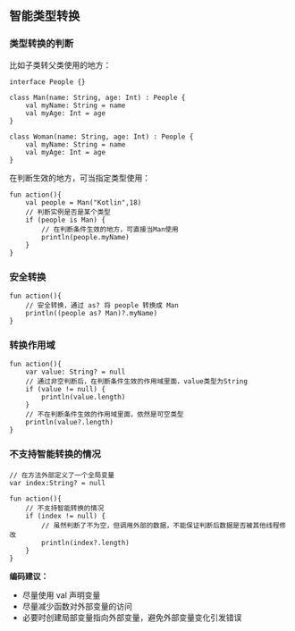 ## 智能类型转换

### 类型转换的判断

比如子类转父类使用的地方：

    interface People {}

    class Man(name: String, age: Int) : People {
        val myName: String = name
        val myAge: Int = age
    }

    class Woman(name: String, age: Int) : People {
        val myName: String = name
        val myAge: Int = age
    }

在判断生效的地方，可当指定类型使用：

    fun action(){
        val people = Man("Kotlin",18)
        // 判断实例是否是某个类型
        if (people is Man) {
            // 在判断条件生效的地方，可直接当Man使用
            println(people.myName)
        }
    }

### 安全转换

    fun action(){
        // 安全转换，通过 as? 将 people 转换成 Man
        println((people as? Man)?.myName)
    }

### 转换作用域

    fun action(){
        var value: String? = null
        // 通过非空判断后，在判断条件生效的作用域里面，value类型为String
        if (value != null) {
            println(value.length)
        }
        // 不在判断条件生效的作用域里面，依然是可空类型
        println(value?.length)
    }

### 不支持智能转换的情况

    // 在方法外部定义了一个全局变量
    var index:String? = null

    fun action(){
        // 不支持智能转换的情况
        if (index != null) {
            // 虽然判断了不为空，但调用外部的数据，不能保证判断后数据是否被其他线程修改
            println(index?.length)
        }
    }

**编码建议：**

- 尽量使用 val 声明变量
- 尽量减少函数对外部变量的访问
- 必要时创建局部变量指向外部变量，避免外部变量变化引发错误
